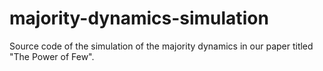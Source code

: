 # majority-dynamics-simulation
Source code of the simulation of the majority dynamics in our paper titled "The Power of Few".
